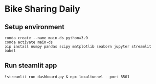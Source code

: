 # Bike Sharing Daily

## Setup environment
```
conda create --name main-ds python=3.9
conda activate main-ds
pip install numpy pandas scipy matplotlib seaborn jupyter streamlit babel
```

## Run steamlit app
```
!streamlit run dashboard.py & npx localtunnel --port 8501
```
